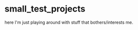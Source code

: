 small_test_projects
===================

here I'm just playing around with stuff that bothers/interests me.
